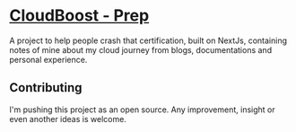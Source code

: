 # [CloudBoost - Prep](https:/cloud.itzyahya.tech/)

 A project to help people crash that certification, built on NextJs, containing notes of mine about my cloud journey from blogs, documentations and personal experience.
## Contributing

I'm pushing this project as an open source. Any improvement, insight or even another ideas is welcome.

